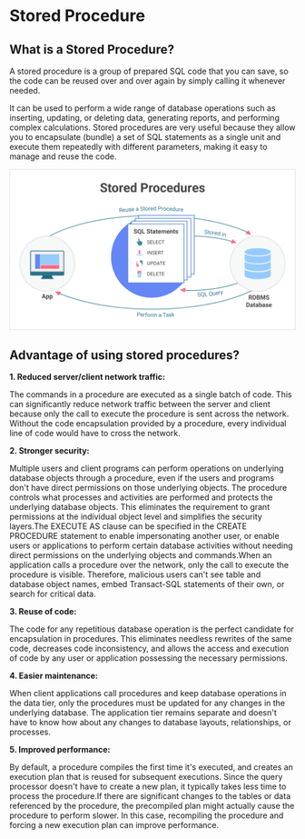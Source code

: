 # **Stored Procedure** 

## What is a Stored Procedure?
A stored procedure is a group of prepared SQL code that you can save, 
so the code can be reused over and over again by simply calling it whenever needed.

It can be used to perform a wide range of database operations 
such as inserting, updating, or deleting data, generating reports, 
and performing complex calculations. Stored procedures are very useful 
because they allow you to encapsulate (bundle) a set of SQL statements as 
a single unit and execute them repeatedly with different parameters, 
making it easy to manage and reuse the code.

![Stored Procedure](./images/StoredProcedures.png)

## Advantage of using stored procedures?
**1. Reduced server/client network traffic:** 

The commands in a procedure are executed as a single batch of code. 
This can significantly reduce network traffic between the server 
and client because only the call to execute the procedure is sent 
across the network. Without the code encapsulation provided by a procedure, 
every individual line of code would have to cross the network.

**2. Stronger security:**

Multiple users and client programs can perform operations on underlying database 
objects through a procedure, even if the users and programs don't have direct 
permissions on those underlying objects. The procedure controls what processes and 
activities are performed and protects the underlying database objects. 
This eliminates the requirement to grant permissions at the individual 
object level and simplifies the security layers.The EXECUTE AS clause can 
be specified in the CREATE PROCEDURE statement to enable impersonating 
another user, or enable users or applications to perform certain database 
activities without needing direct permissions on the underlying objects and 
commands.When an application calls a procedure over the network, only the call 
to execute the procedure is visible. Therefore, malicious users can't see table 
and database object names, embed Transact-SQL statements of their own, or search 
for critical data.

**3. Reuse of code:**

The code for any repetitious database operation is the perfect candidate for 
encapsulation in procedures. This eliminates needless rewrites of the same code, 
decreases code inconsistency, and allows the access and execution of code by any 
user or application possessing the necessary permissions.

**4. Easier maintenance:**

When client applications call procedures and keep database operations in the 
data tier, only the procedures must be updated for any changes in the underlying 
database. The application tier remains separate and doesn't have to know how 
about any changes to database layouts, relationships, or processes.

**5. Improved performance:**

By default, a procedure compiles the first time it's executed, and creates an 
execution plan that is reused for subsequent executions. Since the query 
processor doesn't have to create a new plan, it typically takes less time to 
process the procedure.If there are significant changes to the tables or data 
referenced by the procedure, the precompiled plan might actually cause the 
procedure to perform slower. In this case, recompiling the procedure and forcing 
a new execution plan can improve performance.